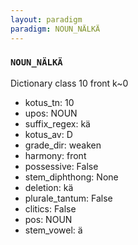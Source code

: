 ```yaml
---
layout: paradigm
paradigm: NOUN_NÄLKÄ
---
```

### ` NOUN_NÄLKÄ `

Dictionary class 10 front k~0
* kotus_tn: 10
* upos: NOUN
* suffix_regex: kä
* kotus_av: D
* grade_dir: weaken
* harmony: front
* possessive: False
* stem_diphthong: None
* deletion: kä
* plurale_tantum: False
* clitics: False
* pos: NOUN
* stem_vowel: ä
